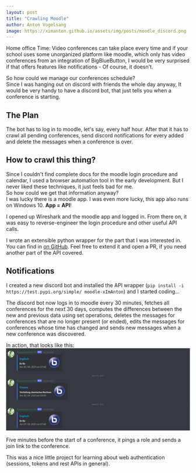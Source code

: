 ```yaml
---
layout: post
title: "Crawling Moodle"
author: Anton Vogelsang
image: https://ximanton.github.io/assets/img/posts/moodle_discord.png
---
```


Home office Time: Video conferences can take place every time
and if your school uses some unorganized platform like moodle, which
only has video conferences from an integration of BigBlueButton, I 
would be very surprised if that offers features like notifications -
Of course, it doesn't.

So how could we manage our conferences schedule?  
Since I was hanging out on discord with friends the whole day anyway,
It would be very handy to have a discord bot, that just tells
you when a conference is starting.

## The Plan
The bot has to log in to moodle, let's say, every half hour. After that it has
to crawl all pending conferences, send discord notifications for every added and
delete the messages when a conference is over.

## How to crawl this thing?
Since I couldn't find complete docs for the moodle login procedure and calendar,
I used a browser automation tool in the early development.
But I never liked these techniques, it just feels bad for me.  
So how could we get that information anyway?  
I was lucky there is a moodle app. I was even more lucky, this app also 
runs on Windows 10. **App = API**!

I opened up Wireshark and the moodle app and logged in. From there on, it was
easy to reverse-engineer the login procedure and other useful API calls.

I wrote an extensible python wrapper for the part that I was interested in.
You can find in [on GitHub](https://github.com/xImAnton/moodlecrawler).
Feel free to extend it and open a PR, if you need another part of the API covered.

## Notifications
I created a new discord bot and installed the API wrapper (`pip install -i https://test.pypi.org/simple/ moodle-xImAnton`)
and I started coding...

The discord bot now logs in to moodle every 30 minutes, fetches all conferences for 
the next 30 days, computes the differences between
the new and previous data using set operations, deletes the messages for conferences
that are no longer present (or ended), edits the messages for conferences whose
time has changed and sends new messages when a new conference was discovered.

In action, that looks like this:
![Discord Screenshot](/assets/img/posts/moodle_discord.png)

Five minutes before the start of a conference, it pings a role and sends a join link to the
conference.

This was a nice little project for learning about web authentication (sessions, tokens and rest APIs in general).
